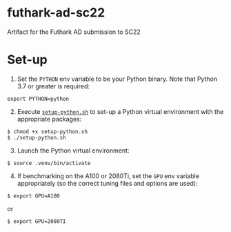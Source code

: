 # futhark-ad-sc22
Artifact for the Futhark AD submission to SC22

# Set-up
1. Set the `PYTHON` env variable to be your Python binary. Note that Python 3.7 or greater is required:
```
export PYTHON=python
```
2. Execute [`setup-python.sh`](setup-python.sh) to set-up a Python virtual environment with the appropriate packages:
```
$ chmod +x setup-python.sh
$ ./setup-python.sh
```
3. Launch the Python virtual environment:
```
$ source .venv/bin/activate
```
4. If benchmarking on the A100 or 2080Ti, set the `GPU` env variable appropriately (so the correct
tuning files and options are used):
```
$ export GPU=A100
```
or
```
$ export GPU=2080TI
```

